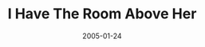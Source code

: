 ---
discogs_id: 622479
discogs_master_id: 1014837
title: I Have The Room Above Her
artists: ['Paul Motian']
date: 2005-01-24
genre: ['Jazz']
image: I Have The Room Above Her-622479.jpg
label: ECM Records
country: Germany
styles: ['ECM Jazz']
category: ECM
---